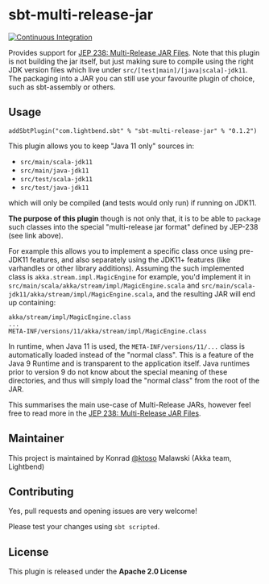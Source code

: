 sbt-multi-release-jar
=====================

 [![Continuous Integration](https://github.com/sbt/sbt-multi-release-jar/actions/workflows/ci.yml/badge.svg)](https://github.com/sbt/sbt-multi-release-jar/actions/workflows/ci.yml)

Provides support for [JEP 238: Multi-Release JAR Files](http://openjdk.java.net/jeps/238).
Note that this plugin is not building the jar itself, but just making sure to compile using the right JDK version files which live under `src/[test|main]/[java|scala]-jdk11`. The packaging into a JAR you can still use your favourite plugin of choice, such as sbt-assembly or others.

Usage
-----

```
addSbtPlugin("com.lightbend.sbt" % "sbt-multi-release-jar" % "0.1.2")
```

This plugin allows you to keep "Java 11 only" sources in:

- `src/main/scala-jdk11` 
- `src/main/java-jdk11` 
- `src/test/scala-jdk11` 
- `src/test/java-jdk11` 

which will only be compiled (and tests would only run) if running on JDK11.

**The purpose of this plugin** though is not only that, it is to be able to `package`
such classes into the special "multi-release jar format" defined by JEP-238 (see link above).

For example this allows you to implement a specific class once using pre-JDK11 features,
and also separately using the JDK11+ features (like varhandles or other library additions).
Assuming the such implemented class is `akka.stream.impl.MagicEngine` for example, you'd 
implement it in `src/main/scala/akka/stream/impl/MagicEngine.scala` 
and `src/main/scala-jdk11/akka/stream/impl/MagicEngine.scala`, and the resulting JAR will end up containing:

```
akka/stream/impl/MagicEngine.class
...
META-INF/versions/11/akka/stream/impl/MagicEngine.class
```

In runtime, when Java 11 is used, the `META-INF/versions/11/...` class is automatically loaded instead of the 
"normal class". This is a feature of the Java 9 Runtime and is transparent to the application itself. 
Java runtimes prior to version 9 do not know about the special meaning of these directories, and thus will 
simply load the "normal class" from the root of the JAR.

This summarises the main use-case of Multi-Release JARs, however feel free to read more in the 
[JEP 238: Multi-Release JAR Files](http://openjdk.java.net/jeps/238).

Maintainer
----------

This project is maintained by Konrad [@ktoso](https://github.com/ktoso) Malawski (Akka team, Lightbend)

Contributing
------------

Yes, pull requests and opening issues are very welcome!

Please test your changes using `sbt scripted`.

License
-------

This plugin is released under the **Apache 2.0 License**
